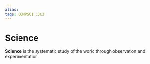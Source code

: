 ```yaml
---
alias:
tags: COMPSCI_1JC3
---
```

# Science
**Science** is the systematic study of the world through observation and experimentation.